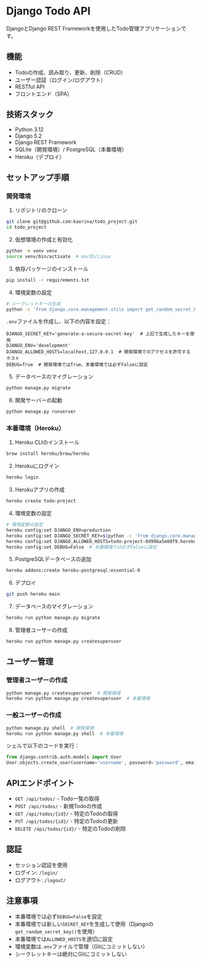 # Django Todo API

DjangoとDjango REST Frameworkを使用したTodo管理アプリケーションです。

## 機能

- Todoの作成、読み取り、更新、削除（CRUD）
- ユーザー認証（ログイン/ログアウト）
- RESTful API
- フロントエンド（SPA）

## 技術スタック

- Python 3.12
- Django 5.2
- Django REST Framework
- SQLite（開発環境）/ PostgreSQL（本番環境）
- Heroku（デプロイ）

## セットアップ手順

### 開発環境

1. リポジトリのクローン
```bash
git clone git@github.com:kaorina/todo_project.git
cd todo_project
```

2. 仮想環境の作成と有効化
```bash
python -m venv venv
source venv/bin/activate  # macOS/Linux
```

3. 依存パッケージのインストール
```bash
pip install -r requirements.txt
```

4. 環境変数の設定
```bash
# シークレットキーの生成
python -c 'from django.core.management.utils import get_random_secret_key; print(get_random_secret_key())'
```

`.env`ファイルを作成し、以下の内容を設定：
```
DJANGO_SECRET_KEY='generate-a-secure-secret-key'  # 上記で生成したキーを使用
DJANGO_ENV='development'
DJANGO_ALLOWED_HOSTS=localhost,127.0.0.1  # 開発環境でのアクセスを許可するホスト
DEBUG=True  # 開発環境ではTrue、本番環境では必ずFalseに設定
```

5. データベースのマイグレーション
```bash
python manage.py migrate
```

6. 開発サーバーの起動
```bash
python manage.py runserver
```

### 本番環境（Heroku）

1. Heroku CLIのインストール
```bash
brew install heroku/brew/heroku
```

2. Herokuにログイン
```bash
heroku login
```

3. Herokuアプリの作成
```bash
heroku create todo-project
```

4. 環境変数の設定
```bash
# 環境変数の設定
heroku config:set DJANGO_ENV=production
heroku config:set DJANGO_SECRET_KEY=$(python -c 'from django.core.management.utils import get_random_secret_key; print(get_random_secret_key())') # シークレットキーを生成してセット
heroku config:set DJANGO_ALLOWED_HOSTS=todo-project-0d99ba5e08f9.herokuapp.com
heroku config:set DEBUG=False  # 本番環境では必ずFalseに設定
```

5. PostgreSQLデータベースの追加
```bash
heroku addons:create heroku-postgresql:essential-0
```

6. デプロイ
```bash
git push heroku main
```

7. データベースのマイグレーション
```bash
heroku run python manage.py migrate
```

8. 管理者ユーザーの作成
```bash
heroku run python manage.py createsuperuser
```

## ユーザー管理

### 管理者ユーザーの作成
```bash
python manage.py createsuperuser  # 開発環境
heroku run python manage.py createsuperuser  # 本番環境
```

### 一般ユーザーの作成
```bash
python manage.py shell  # 開発環境
heroku run python manage.py shell  # 本番環境
```

シェルで以下のコードを実行：
```python
from django.contrib.auth.models import User
User.objects.create_user(username='username', password='password', email='email@example.com')
```

## APIエンドポイント

- `GET /api/todos/` - Todo一覧の取得
- `POST /api/todos/` - 新規Todoの作成
- `GET /api/todos/{id}/` - 特定のTodoの取得
- `PUT /api/todos/{id}/` - 特定のTodoの更新
- `DELETE /api/todos/{id}/` - 特定のTodoの削除

## 認証

- セッション認証を使用
- ログイン: `/login/`
- ログアウト: `/logout/`

## 注意事項

- 本番環境では必ず`DEBUG=False`を設定
- 本番環境では新しい`SECRET_KEY`を生成して使用（Djangoの`get_random_secret_key()`を使用）
- 本番環境では`ALLOWED_HOSTS`を適切に設定
- 環境変数は`.env`ファイルで管理（Gitにコミットしない）
- シークレットキーは絶対にGitにコミットしない 